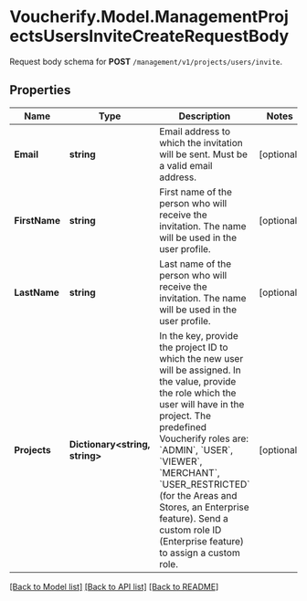 # Voucherify.Model.ManagementProjectsUsersInviteCreateRequestBody
Request body schema for **POST** `/management/v1/projects/users/invite`.

## Properties

Name | Type | Description | Notes
------------ | ------------- | ------------- | -------------
**Email** | **string** | Email address to which the invitation will be sent. Must be a valid email address. | [optional] 
**FirstName** | **string** | First name of the person who will receive the invitation. The name will be used in the user profile. | [optional] 
**LastName** | **string** | Last name of the person who will receive the invitation. The name will be used in the user profile. | [optional] 
**Projects** | **Dictionary&lt;string, string&gt;** | In the key, provide the project ID to which the new user will be assigned. In the value, provide the role which the user will have in the project. The predefined Voucherify roles are: &#x60;ADMIN&#x60;, &#x60;USER&#x60;, &#x60;VIEWER&#x60;, &#x60;MERCHANT&#x60;, &#x60;USER_RESTRICTED&#x60; (for the Areas and Stores, an Enterprise feature). Send a custom role ID (Enterprise feature) to assign a custom role. | [optional] 

[[Back to Model list]](../README.md#documentation-for-models) [[Back to API list]](../README.md#documentation-for-api-endpoints) [[Back to README]](../README.md)

